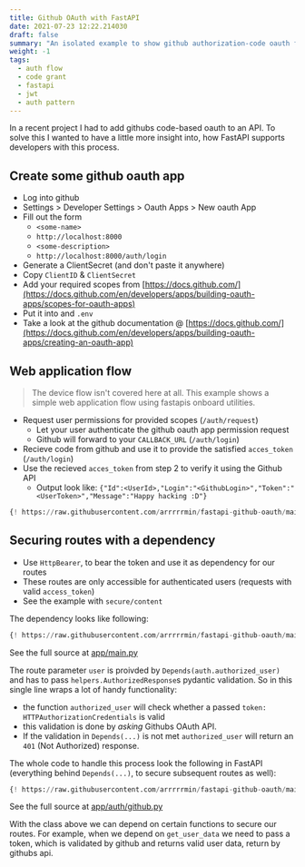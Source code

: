 ```yaml
--- 
title: Github OAuth with FastAPI 
date: 2021-07-23 12:22.214030
draft: false
summary: "An isolated example to show github authorization-code oauth flow in fastapi for web application flow + simple HttpBearer route dependency. This example can be used for all providers of code-based oauth authorization patterns."
weight: -1
tags:
  - auth flow
  - code grant
  - fastapi
  - jwt
  - auth pattern
---
```


In a recent project I had to add githubs code-based oauth to an API. To solve this I 
wanted to have a little more insight into, how FastAPI supports developers with this 
process.

## Create some github oauth app

* Log into github
* Settings > Developer Settings > Oauth Apps > New oauth App
* Fill out the form
  * `<some-name>`
  * `http://localhost:8000`
  * `<some-description>`
  * `http://localhost:8000/auth/login`
* Generate a ClientSecret (and don't paste it anywhere)
* Copy `ClientID` & `ClientSecret`
* Add your required scopes from [https://docs.github.com/](https://docs.github.com/en/developers/apps/building-oauth-apps/scopes-for-oauth-apps)
* Put it into and `.env`
* Take a look at the github documentation @ [https://docs.github.com/](https://docs.github.com/en/developers/apps/building-oauth-apps/creating-an-oauth-app)

## Web application flow

> The device flow isn't covered here at all. This example shows a simple web application 
> flow using fastapis onboard utilities.

* Request user permissions for provided scopes (`/auth/request`)
  * Let your user authenticate the github oauth app permission request
  * Github will forward to your `CALLBACK_URL` (`/auth/login`)
* Recieve code from github and use it to provide the satisfied `acces_token` (`/auth/login`)
* Use the recieved `acces_token` from step 2 to verify it using the Github API 
  * Output look like: `{"Id":<UserId>,"Login":"<GithubLogin>","Token":"<UserToken>","Message":"Happy hacking :D"}`

````Python
{! https://raw.githubusercontent.com/arrrrrmin/fastapi-github-oauth/main/app/main.py [ln:45-55] !}
````

## Securing routes with a dependency
* Use `HttpBearer`, to bear the token and use it as dependency for our routes
* These routes are only accessible for authenticated users (requests with valid `access_token`) 
* See the example with `secure/content`

The dependency looks like following:

````Python
{! https://raw.githubusercontent.com/arrrrrmin/fastapi-github-oauth/main/app/main.py [ln:58-] !}
````

See the full source at [app/main.py](https://github.com/arrrrrmin/fastapi-github-oauth/blob/main/app/main.py)


The route parameter `user` is proivded by `Depends(auth.authorized_user)` and has to pass 
`helpers.AuthorizedResponse`s pydantic validation. So in this single line wraps a lot of 
handy functionality: 
* the function `authorized_user` will check whether a passed `token: HTTPAuthorizationCredentials` is valid
* this validation is done by *asking* Githubs OAuth API.
* If the validation in `Depends(...)` is not met `authorized_user` will return an `401` (Not Authorized) response.

The whole code to handle this process look the following in FastAPI (everything behind 
`Depends(...)`, to secure subsequent routes as well):
  
````Python
{! https://raw.githubusercontent.com/arrrrrmin/fastapi-github-oauth/main/app/auth/github.py !}
````

See the full source at [app/auth/github.py](https://github.com/arrrrrmin/fastapi-github-oauth/blob/main/app/auth/github.py)

With the class above we can depend on certain functions to secure our routes. For example,
when we depend on `get_user_data` we need to pass a token, which is validated by github 
and returns valid user data, return by githubs api.
